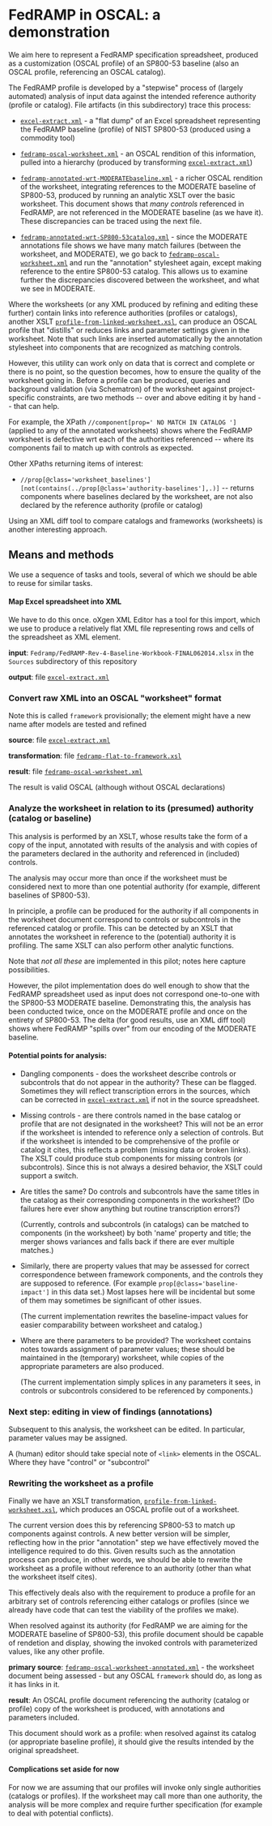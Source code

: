 # FedRAMP in OSCAL: a demonstration

We aim here to represent a FedRAMP specification spreadsheet, produced as a customization (OSCAL profile) of an SP800-53 baseline (also an OSCAL profile, referencing an OSCAL catalog).

The FedRAMP profile is developed by a "stepwise" process of (largely automated) analysis of input data against the intended reference authority (profile or catalog). File artifacts (in this subdirectory) trace this process:

* [`excel-extract.xml`](excel-extract.xml) - a "flat dump" of an Excel spreadsheet representing the FedRAMP baseline (profile) of NIST SP800-53 (produced using a commodity tool)

* [`fedramp-oscal-worksheet.xml`](fedramp-oscal-worksheet.xml) - an OSCAL rendition of this information, pulled into a hierarchy (produced by transforming [`excel-extract.xml`](excel-extract.xml))

* [`fedramp-annotated-wrt-MODERATEbaseline.xml`](fedramp-annotated-wrt-MODERATEbaseline.xml) - a richer OSCAL rendition of the worksheet, integrating references to the MODERATE baseline of SP800-53, produced by running an analytic XSLT over the basic worksheet. This document shows that *many controls* referenced in FedRAMP, are not referenced in the MODERATE baseline (as we have it). These discrepancies can be traced using the next file.

* [`fedramp-annotated-wrt-SP800-53catalog.xml`](fedramp-annotated-wrt-SP800-53catalog.xml) - since the MODERATE annotations file shows we have many match failures (between the worksheet, and MODERATE), we go back to [`fedramp-oscal-worksheet.xml`](fedramp-oscal-worksheet.xml) and run the "annotation" stylesheet again, except making reference to the entire SP800-53 catalog. This allows us to examine further the discrepancies discovered between the worksheet, and what we see in MODERATE.

Where the worksheets (or any XML produced by refining and editing these further) contain links into reference authorities (profiles or catalogs), another XSLT [`profile-from-linked-worksheet.xsl`](profile-from-linked-worksheet.xsl), can produce an OSCAL profile that "distills" or reduces links and parameter settings given in the worksheet. Note that such links are inserted automatically by the annotation stylesheet into components that are recognized as matching controls.

However, this utility can work only on data that is correct and complete or there is no point, so the question becomes, how to ensure the quality of the worksheet going in. Before a profile can be produced, queries and background validation (via Schematron) of the worksheet against project-specific constraints, are two methods -- over and above editing it by hand -- that can help.

For example, the XPath `//component[prop=' NO MATCH IN CATALOG ']` (applied to any of the annotated worksheets) shows where the FedRAMP worksheet is defective wrt each of the authorities referenced -- where its components fail to match up with controls as expected.

Other XPaths returning items of interest:

* `//prop[@class='worksheet_baselines'] [not(contains(../prop[@class='authority-baselines'],.)]` -- returns components where baselines declared by the worksheet, are not also declared by the reference authority (profile or catalog) 
            
Using an XML diff tool to compare catalogs and frameworks (worksheets) is another interesting approach.

## Means and methods

We use a sequence of tasks and tools, several of which we should be able to reuse for similar tasks.

#### Map Excel spreadsheet into XML

We have to do this once. oXgen XML Editor has a tool for this import, which we use to produce a relatively flat XML file representing rows and cells of the spreadsheet as XML element.

**input**: `Fedramp/FedRAMP-Rev-4-Baseline-Workbook-FINAL062014.xlsx` in the `Sources` subdirectory of this repository

**output**: file [`excel-extract.xml`](excel-extract.xml)

### Convert raw XML into an OSCAL "worksheet" format

Note this is called `framework` provisionally; the element might have a new name after models are tested and refined

**source**: file [`excel-extract.xml`](excel-extract.xml)

**transformation**: file [`fedramp-flat-to-framework.xsl`](fedramp-flat-to-framework.xsl)

**result**: file [`fedramp-oscal-worksheet.xml`](fedramp-oscal-worksheet.xml)

The result is valid OSCAL (although without OSCAL declarations)

### Analyze the worksheet in relation to its (presumed) authority (catalog or baseline)

This analysis is performed by an XSLT, whose results take the form of a copy of the input, annotated with results of the analysis and with copies of the parameters declared in the authority and referenced in (included) controls.

The analysis may occur more than once if the worksheet must be considered next to more than one potential authority (for example, different baselines of SP800-53).

In principle, a profile can be produced for the authority if all components in the worksheet document correspond to controls or subcontrols in the referenced catalog or profile. This can be detected by an XSLT that annotates the worksheet in reference to the (potential) authority it is profiling. The same XSLT can also perform other analytic functions.

Note that *not all these* are implemented in this pilot; notes here capture possibilities.

However, the pilot implementation does do well enough to show that the FedRAMP spreadsheet used as input does not correspond one-to-one with the SP800-53 MODERATE baseline. Demonstrating this, the analysis has been conducted twice, once on the MODERATE profile and once on the entirety of SP800-53. The delta (for good results, use an XML diff tool) shows where FedRAMP "spills over" from our encoding of the MODERATE baseline.

#### Potential points for analysis:

* Dangling components - does the worksheet describe controls or subcontrols that do not appear in the authority? These can be flagged. Sometimes they will reflect transcription errors in the sources, which can be corrected in [`excel-extract.xml`](excel-extract.xml) if not in the source spreadsheet.

* Missing controls - are there controls named in the base catalog or profile that are not designated in the worksheet? This will not be an error if the worksheet is intended to reference only a selection of controls. But if the worksheet is intended to be comprehensive of the profile or catalog it cites, this reflects a problem (missing data or broken links). The XSLT could produce stub components for missing controls (or subcontrols). Since this is not always a desired behavior, the XSLT could support a switch.

* Are titles the same? Do controls and subcontrols have the same titles in the catalog as their corresponding components in the worksheet? (Do failures here ever show anything but routine transcription errors?)

  (Currently, controls and subcontrols (in catalogs) can be matched to components (in the worksheet) by both 'name' property and title; the merger shows variances and falls back if there are ever multiple matches.)

* Similarly, there are property values that may be assessed for correct correspondence between framework components, and the controls they are supposed to reference. (For example `prop[@class='baseline-impact']` in this data set.) Most lapses here will be incidental but some of them may sometimes be significant of other issues.

  (The current implementation rewrites the baseline-impact values for easier comparability between worksheet and catalog.)

* Where are there parameters to be provided? The worksheet contains notes towards assignment of parameter values; these should be maintained in the (temporary) worksheet, while copies of the appropriate parameters are also produced.

  (The current implementation simply splices in any parameters it sees, in controls or subcontrols considered to be referenced by components.)

### Next step: editing in view of findings (annotations)

Subsequent to this analysis, the worksheet can be edited. In particular, parameter values may be assigned.

A (human) editor should take special note of `<link>` elements in the OSCAL. Where they have "control" or "subcontrol"

### Rewriting the worksheet as a profile

Finally we have an XSLT transformation, [`profile-from-linked-worksheet.xsl`](profile-from-linked-worksheet.xsl), which produces an OSCAL profile out of a worksheet.

The current version does this by referencing SP800-53 to match up components against controls. A new better version will be simpler, reflecting how in the prior "annotation" step we have effectively moved the intelligence required to do this. Given results such as the annotation process can produce, in other words, we should be able to rewrite the worksheet as a profile without reference to an authority (other than what the worksheet itself cites). 

This effectively deals also with the requirement to produce a profile for an arbitrary set of controls referencing either catalogs or profiles (since we already have code that can test the viability of the profiles we make).

When resolved against its authority (for FedRAMP we are aiming for the MODERATE baseline of SP800-53), this profile document should be capable of rendetion and display, showing the invoked controls with parameterized values, like any other profile.  

**primary source**: [`fedramp-oscal-worksheet-annotated.xml`](fedramp-oscal-worksheet-annotated.xml) - the worksheet document being assessed - but any OSCAL `framework` should do, as long as it has links in it.

**result**: An OSCAL profile document referencing the authority (catalog or profile) copy of the worksheet is produced, with annotations and parameters included.

This document should work as a profile: when resolved against its catalog (or appropriate baseline profile), it should give the results intended by the original spreadsheet.

#### Complications set aside for now

For now we are assuming that our profiles will invoke only single authorities (catalogs or profiles). If the worksheet may call more than one authority, the analysis will be more complex and require further specification (for example to deal with potential conflicts).